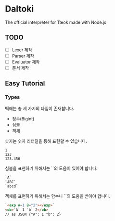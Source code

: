 # Daltoki
The official interpreter for Tteok made with Node.js

## TODO

- [ ] Lexer 제작
- [ ] Parser 제작
- [ ] Evaluator 제작
- [ ] 문서 제작

## Easy Tutorial

### Types
떡에는 총 세 가지의 타입이 존재합니다.
* 정수(Bigint)
* 심볼
* 객체

숫자는 숫자 리터럴을 통해 표현할 수 있습니다.
```tml
1
123
123.456
```

심볼을 표현하기 위해서는 \`\`의 도움이 있어야 합니다.
```html
`A`
`ABC`
`abcd`
```

객체를 표현하기 위해서는 함수나 \`\`의 도움을 받아야 합니다. 
```html
`<exp A=1 B="2"></exp>`
<ob>`A` 1 `b` 2</ob>
// as JSON {"A": 1 "b": 2}
```